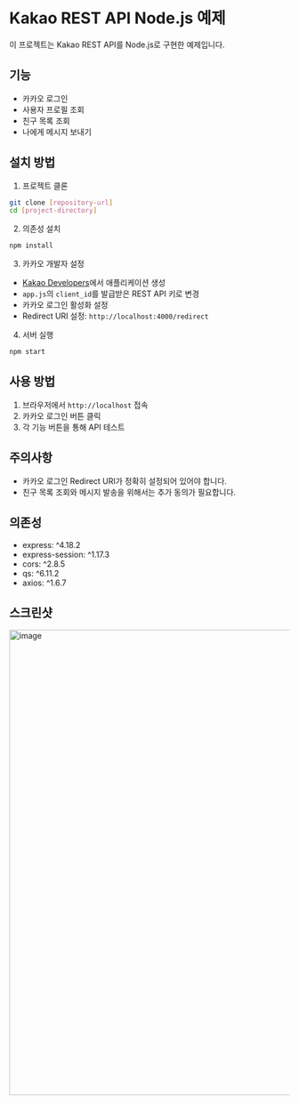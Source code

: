 # Kakao REST API Node.js 예제

이 프로젝트는 Kakao REST API를 Node.js로 구현한 예제입니다.

## 기능

- 카카오 로그인
- 사용자 프로필 조회
- 친구 목록 조회
- 나에게 메시지 보내기

## 설치 방법

1. 프로젝트 클론
```bash
git clone [repository-url]
cd [project-directory]
```

2. 의존성 설치
```bash
npm install
```

3. 카카오 개발자 설정
- [Kakao Developers](https://developers.kakao.com)에서 애플리케이션 생성
- `app.js`의 `client_id`를 발급받은 REST API 키로 변경
- 카카오 로그인 활성화 설정
- Redirect URI 설정: `http://localhost:4000/redirect`

4. 서버 실행
```bash
npm start
```

## 사용 방법

1. 브라우저에서 `http://localhost` 접속
2. 카카오 로그인 버튼 클릭
3. 각 기능 버튼을 통해 API 테스트

## 주의사항

- 카카오 로그인 Redirect URI가 정확히 설정되어 있어야 합니다.
- 친구 목록 조회와 메시지 발송을 위해서는 추가 동의가 필요합니다.

## 의존성

- express: ^4.18.2
- express-session: ^1.17.3
- cors: ^2.8.5
- qs: ^6.11.2
- axios: ^1.6.7

## 스크린샷
<img width="837" alt="image" src="https://github.com/user-attachments/assets/0f45dea1-042a-418a-9c5d-0275b7301baf" />
